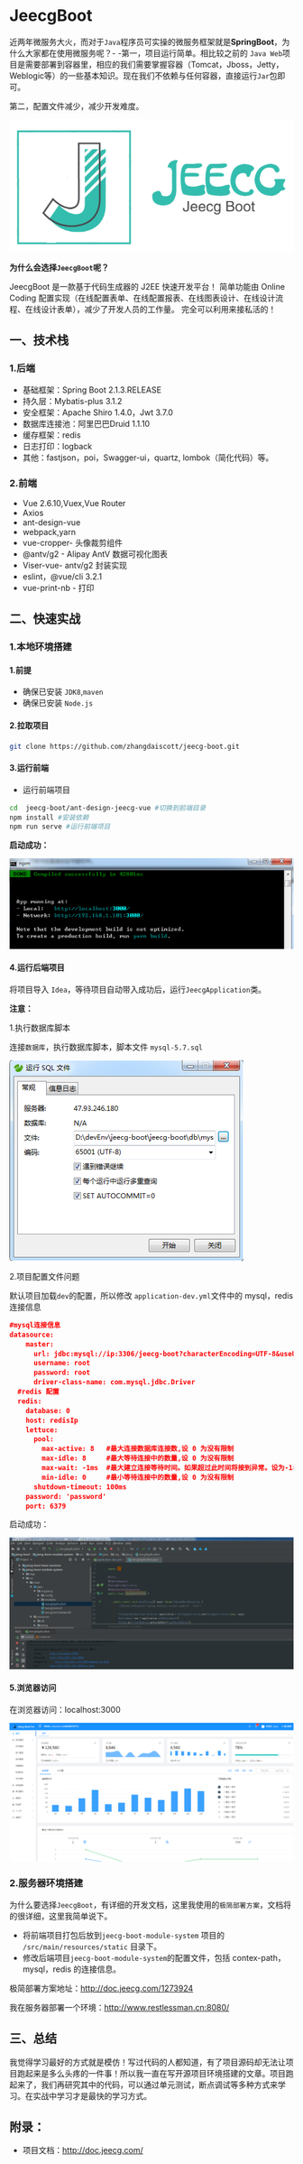 # JeecgBoot

近两年微服务大火，而对于`Java`程序员可实操的微服务框架就是**SpringBoot**，为什么大家都在使用微服务呢？- -第一，项目运行简单。相比较之前的 `Java Web`项目是需要部署到容器里，相应的我们需要掌握容器（Tomcat，Jboss，Jetty，Weblogic等）的一些基本知识。现在我们不依赖与任何容器，直接运行`Jar`包即可。

第二，配置文件减少，减少开发难度。

![](Jeecg\jeecg.png)

**为什么会选择`JeecgBoot`呢？**

JeecgBoot 是一款基于代码生成器的 J2EE 快速开发平台！ 简单功能由 Online Coding 配置实现（在线配置表单、在线配置报表、在线图表设计、在线设计流程、在线设计表单），减少了开发人员的工作量。 完全可以利用来接私活的！

## 一、技术栈

### 1.后端

- 基础框架：Spring Boot 2.1.3.RELEASE 
- 持久层：Mybatis-plus 3.1.2 
- 安全框架：Apache Shiro 1.4.0，Jwt 3.7.0 
- 数据库连接池：阿里巴巴Druid 1.1.10
- 缓存框架：redis
- 日志打印：logback
- 其他：fastjson，poi，Swagger-ui，quartz, lombok（简化代码）等。

### 2.前端

- Vue 2.6.10,Vuex,Vue Router
- Axios
- ant-design-vue
- webpack,yarn
- vue-cropper- 头像裁剪组件
- @antv/g2 - Alipay AntV 数据可视化图表
- Viser-vue- antv/g2 封装实现
- eslint，@vue/cli 3.2.1
- vue-print-nb - 打印



## 二、快速实战

### 1.本地环境搭建

#### 1.前提

- 确保已安装 `JDK8`,`maven`
- 确保已安装 `Node.js`

#### 2.拉取项目

```bash
git clone https://github.com/zhangdaiscott/jeecg-boot.git 
```

#### 3.运行前端

- 运行前端项目

```bash
cd  jeecg-boot/ant-design-jeecg-vue #切换到前端目录
npm install #安装依赖
npm run serve #运行前端项目
```

**启动成功：**

![1575088373963](Jeecg\1575088373963.png)

#### 4.运行后端项目

将项目导入 `Idea`，等待项目自动带入成功后，运行`JeecgApplication`类。

**注意：**

1.执行数据库脚本 

连接`数据库`，执行数据库脚本，脚本文件 `mysql-5.7.sql`

![1575088168528](Jeecg\1575088168528.png)

2.项目配置文件问题

默认项目加载`dev`的配置，所以修改 `application-dev.yml`文件中的 mysql，redis 连接信息

```json
#mysql连接信息    
datasource:
	master:
	  url: jdbc:mysql://ip:3306/jeecg-boot?characterEncoding=UTF-8&useUnicode=true&useSSL=false
	  username: root
	  password: root
	  driver-class-name: com.mysql.jdbc.Driver
  #redis 配置
  redis:
    database: 0
    host: redisIp
    lettuce:
      pool:
        max-active: 8   #最大连接数据库连接数,设 0 为没有限制
        max-idle: 8     #最大等待连接中的数量,设 0 为没有限制
        max-wait: -1ms  #最大建立连接等待时间。如果超过此时间将接到异常。设为-1表示无限制。
        min-idle: 0     #最小等待连接中的数量,设 0 为没有限制
      shutdown-timeout: 100ms
    password: 'password'
    port: 6379
```

启动成功：

![1575088574718](Jeecg\1575088574718.png)



#### 5.浏览器访问

在浏览器访问：localhost:3000

![1575088701552](Jeecg\1575088701552.png)

### 2.服务器环境搭建

为什么要选择`JeecgBoot`，有详细的开发文档，这里我使用的`极简部署方案`，文档将的很详细，这里我简单说下。

- 将前端项目打包后放到`jeecg-boot-module-system` 项目的 `/src/main/resources/static` 目录下。 
- 修改后端项目`jeecg-boot-module-system`的配置文件，包括 contex-path，mysql，redis 的连接信息。

极简部署方案地址：<http://doc.jeecg.com/1273924> 

我在服务器部署一个环境：<http://www.restlessman.cn:8080/> 

## 三、总结

我觉得学习最好的方式就是模仿！写过代码的人都知道，有了项目源码却无法让项目跑起来是多么头疼的一件事！所以我一直在写开源项目环境搭建的文章。项目跑起来了，我们再研究其中的代码，可以通过单元测试，断点调试等多种方式来学习。在实战中学习才是最快的学习方式。

## 附录：

- 项目文档：<http://doc.jeecg.com/> 